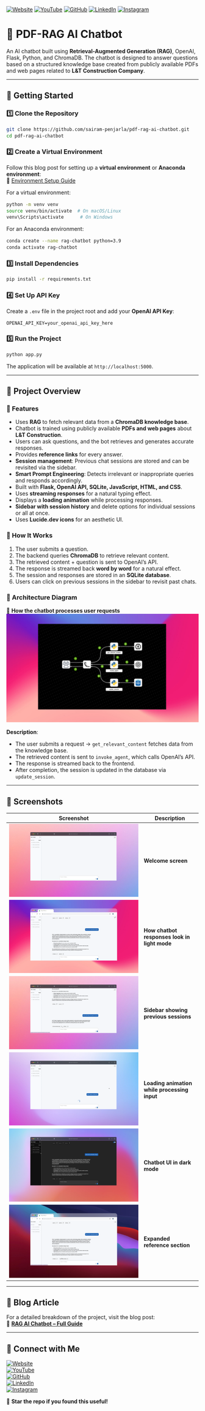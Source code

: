 [![Website](https://img.shields.io/badge/Website-Visit-brightgreen)](https://psairam9301.wixsite.com/website) 
[![YouTube](https://img.shields.io/badge/YouTube-Subscribe-red)](https://www.youtube.com/@sairampenjarla) 
[![GitHub](https://img.shields.io/badge/GitHub-Explore-black)](https://github.com/sairam-penjarla) 
[![LinkedIn](https://img.shields.io/badge/LinkedIn-Connect-blue)](https://www.linkedin.com/in/sairam-penjarla-b5041b121/) 
[![Instagram](https://img.shields.io/badge/Instagram-Follow-ff69b4)](https://www.instagram.com/sairam.ipynb/)

# 📌 PDF-RAG AI Chatbot

An AI chatbot built using **Retrieval-Augmented Generation (RAG)**, OpenAI, Flask, Python, and ChromaDB. The chatbot is designed to answer questions based on a structured knowledge base created from publicly available PDFs and web pages related to **L&T Construction Company**.

---

## 🚀 Getting Started

### 1️⃣ Clone the Repository

```sh
git clone https://github.com/sairam-penjarla/pdf-rag-ai-chatbot.git
cd pdf-rag-ai-chatbot
```

### 2️⃣ Create a Virtual Environment

Follow this blog post for setting up a **virtual environment** or **Anaconda environment**:  
🔗 [Environment Setup Guide](https://sairampenjarla.notion.site/Environment-171d56a2fc2780dd9efcd4cef331fa2c)

For a virtual environment:
```sh
python -m venv venv
source venv/bin/activate  # On macOS/Linux
venv\Scripts\activate      # On Windows
```

For an Anaconda environment:
```sh
conda create --name rag-chatbot python=3.9
conda activate rag-chatbot
```

### 3️⃣ Install Dependencies

```sh
pip install -r requirements.txt
```

### 4️⃣ Set Up API Key

Create a `.env` file in the project root and add your **OpenAI API Key**:

```
OPENAI_API_KEY=your_openai_api_key_here
```

### 5️⃣ Run the Project

```sh
python app.py
```

The application will be available at `http://localhost:5000`.

---

## 📌 Project Overview

### 🔹 Features
- Uses **RAG** to fetch relevant data from a **ChromaDB knowledge base**.
- Chatbot is trained using publicly available **PDFs and web pages** about **L&T Construction**.
- Users can ask questions, and the bot retrieves and generates accurate responses.
- Provides **reference links** for every answer.
- **Session management**: Previous chat sessions are stored and can be revisited via the sidebar.
- **Smart Prompt Engineering**: Detects irrelevant or inappropriate queries and responds accordingly.
- Built with **Flask, OpenAI API, SQLite, JavaScript, HTML, and CSS**.
- Uses **streaming responses** for a natural typing effect.
- Displays a **loading animation** while processing responses.
- **Sidebar with session history** and delete options for individual sessions or all at once.
- Uses **Lucide.dev icons** for an aesthetic UI.

### 🔹 How It Works
1. The user submits a question.
2. The backend queries **ChromaDB** to retrieve relevant content.
3. The retrieved content + question is sent to OpenAI’s API.
4. The response is streamed back **word by word** for a natural effect.
5. The session and responses are stored in an **SQLite database**.
6. Users can click on previous sessions in the sidebar to revisit past chats.

### 🔹 Architecture Diagram
📌 **How the chatbot processes user requests**  
![Architecture Diagram](media/architecture%20Diagram.png)  

**Description**:  
- The user submits a request → `get_relevant_content` fetches data from the knowledge base.  
- The retrieved content is sent to `invoke_agent`, which calls OpenAI’s API.  
- The response is streamed back to the frontend.  
- After completion, the session is updated in the database via `update_session`.  

---

## 📌 Screenshots

| Screenshot | Description |
|------------|------------|
| ![Welcome Screen](media/screenshot_6.png) | **Welcome screen** |
| ![Chatbot Response (Light Mode)](media/screenshot_2.png) | **How chatbot responses look in light mode** |
| ![Previous Sessions](media/screenshot_5.png) | **Sidebar showing previous sessions** |
| ![Loading Animation](media/screenshot_1.png) | **Loading animation while processing input** |
| ![Dark Mode UI](media/screenshot_4.png) | **Chatbot UI in dark mode** |
| ![References Expanded](media/screenshot_3.png) | **Expanded reference section** |

---

## 📌 Blog Article
For a detailed breakdown of the project, visit the blog post:  
🔗 **[RAG AI Chatbot – Full Guide](https://sairampenjarla.notion.site/RAG-AI-Chatbot-18dd56a2fc27803e91c7d76dbcb8d2b9)**

---

## 📌 Connect with Me

[![Website](https://img.shields.io/badge/Website-Visit-brightgreen)](https://psairam9301.wixsite.com/website)  
[![YouTube](https://img.shields.io/badge/YouTube-Subscribe-red)](https://www.youtube.com/@sairampenjarla)  
[![GitHub](https://img.shields.io/badge/GitHub-Explore-black)](https://github.com/sairam-penjarla)  
[![LinkedIn](https://img.shields.io/badge/LinkedIn-Connect-blue)](https://www.linkedin.com/in/sairam-penjarla-b5041b121/)  
[![Instagram](https://img.shields.io/badge/Instagram-Follow-ff69b4)](https://www.instagram.com/sairam.ipynb/)  

🚀 **Star the repo if you found this useful!**  